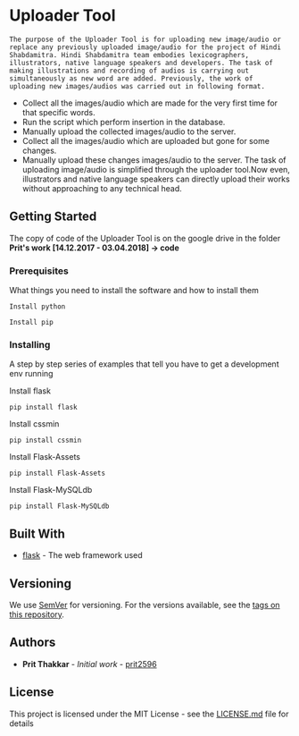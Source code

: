 # Uploader Tool
	
	The purpose of the Uploader Tool is for uploading new image/audio or replace any previously uploaded image/audio for the project of Hindi Shabdamitra. Hindi Shabdamitra team embodies lexicographers, illustrators, native language speakers and developers. The task of making illustrations and recording of audios is carrying out simultaneously as new word are added. Previously, the work of uploading new images/audios was carried out in following format.

 * Collect all the images/audio which are made for the very first time for that
specific words.
 * Run the script which perform insertion in the database.
 * Manually upload the collected images/audio to the server.
 * Collect all the images/audio which are uploaded but gone for some changes.
 * Manually upload these changes images/audio to the server.
 	The task of uploading image/audio is simplified through the uploader tool.Now even, illustrators and native language speakers can directly upload their works without approaching to any technical head.

## Getting Started

The copy of code of the Uploader Tool is on the google drive in the folder **Prit's work [14.12.2017 - 03.04.2018] -> code**

### Prerequisites

What things you need to install the software and how to install them

```
Install python
```
```
Install pip
```

### Installing

A step by step series of examples that tell you have to get a development env running

Install flask
```
pip install flask
```

Install cssmin

```
pip install cssmin
```


Install Flask-Assets

```
pip install Flask-Assets
```


Install Flask-MySQLdb

```
pip install Flask-MySQLdb
```



## Built With

* [flask](http://flask.pocoo.org/) - The web framework used

## Versioning

We use [SemVer](http://semver.org/) for versioning. For the versions available, see the [tags on this repository](https://github.com/your/project/tags). 

## Authors

* **Prit Thakkar** - *Initial work* - [prit2596](https://github.com/prit2596)

## License

This project is licensed under the MIT License - see the [LICENSE.md](LICENSE.md) file for details
